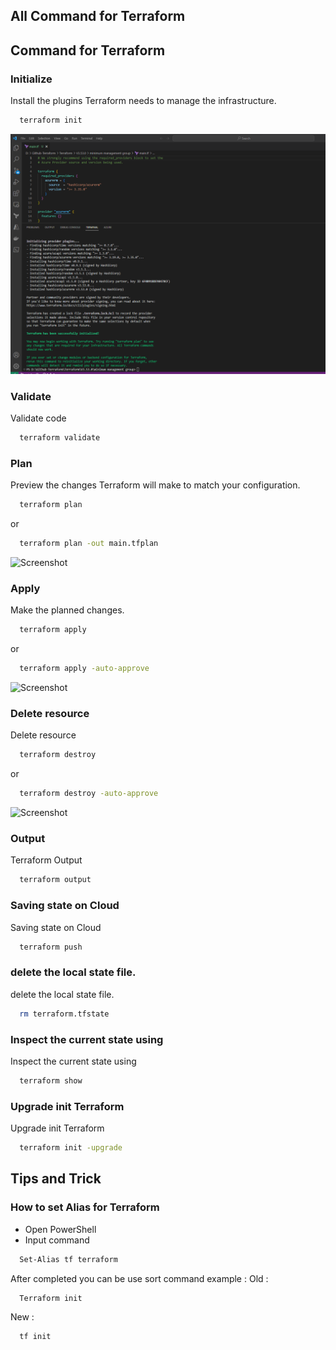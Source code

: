 ## All Command for Terraform

## Command for Terraform 

### Initialize
Install the plugins Terraform needs to manage the infrastructure.

```bash
  terraform init
```
![Screenshot](https://github.com/DekBaCom/Terraform/blob/main/img/Screenshot-TF-Init.png)
### Validate
Validate code

```bash
  terraform validate 
```
### Plan 
Preview the changes Terraform will make to match your configuration.

```bash
  terraform plan 
```
  or 
```bash
  terraform plan -out main.tfplan
```
![Screenshot](https://miro.medium.com/v2/resize:fit:720/1*TGx6HbMMkSHylpoMfN_x8w.gif)
### Apply 
Make the planned changes.

```bash
  terraform apply
```
  or 
```bash
  terraform apply -auto-approve
```
![Screenshot](https://miro.medium.com/v2/resize:fit:720/format:webp/1*BQtg9S1fW7ejxfAAepMZSQ.png)
### Delete resource
Delete resource

```bash
  terraform destroy
```
  or 
```bash
  terraform destroy -auto-approve
```
![Screenshot](https://miro.medium.com/v2/resize:fit:720/format:webp/1*WGPFiNMCggQiy7Fb6bLGYw.png)
### Output
Terraform Output

```bash
  terraform output
```

### Saving state on Cloud 
Saving state on Cloud 

```bash
  terraform push
```
### delete the local state file.
delete the local state file.

```bash
  rm terraform.tfstate
```
### Inspect the current state using
Inspect the current state using

```bash
  terraform show
```
### Upgrade init Terraform
Upgrade init Terraform

```bash
  terraform init -upgrade
```

## Tips and Trick 
### How to set Alias for Terraform 
- Open PowerShell 
- Input command 

```bash
  Set-Alias tf terraform
```
After completed  you can be use sort command 
example : 
Old : 
```bash
  Terraform init 
```

New : 
```bash
  tf init
```


